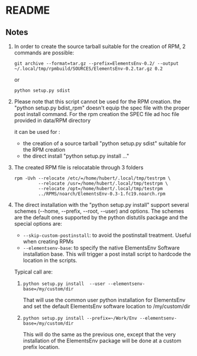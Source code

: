 # README

## Notes

1. In order to create the source tarball suitable for the creation of RPM, 2 commands are possible:

   ```
   git archive --format=tar.gz --prefix=ElementsEnv-0.2/ --output ~/.local/tmp/rpmbuild/SOURCES/ElementsEnv-0.2.tar.gz 0.2
   ```
   or

   ```
   python setup.py sdist
   ```

1. Please note that this script cannot be used for the RPM creation.
   the "python setup.py bdist_rpm" doesn't equip the spec file with the
   proper post install command. For the rpm creation the SPEC file ad
   hoc file provided in data/RPM directory

   it can be used for :
   * the creation of a source tarball "python setup.py sdist" suitable for
     the RPM creation
   * the direct install "python setup.py install ..."

1. The created RPM file is relocatable through 3 folders

   ```
   rpm -Uvh --relocate /etc/=/home/hubert/.local/tmp/testrpm \
            --relocate /usr=/home/hubert/.local/tmp/testrpm \
            --relocate /opt=/home/hubert/.local/tmp/testrpm  
            ../RPMS/noarch/ElementsEnv-0.3-1.fc19.noarch.rpm
   ```

1. The direct installation with the "python setup.py install" support several
   schemes (--home, --prefix, --root, --user) and options. The schemes are the
   default ones supported by the python distutils package and the special options
   are:
   * `--skip-custom-postinstall`: to avoid the postinstall treatment. Useful when
      creating RPMs
   * `--elementsenv-base`: to specify the native ElementsEnv Software installation base. This will
      trigger a post install script to hardcode the location in the scripts.

   Typical call are:
   1. `python setup.py install  --user --elementsenv-base=/my/custom/dir`

      That will use the common user python installation for ElementsEnv and set
      the default ElementsEnv software location to /my/custom/dir

   1. `python setup.py install --prefix=~/Work/Env --elementsenv-base=/my/custom/dir`

      This will do the same as the previous one, except that the very installation
      of the ElementsEnv package will be done at a custom prefix location.
